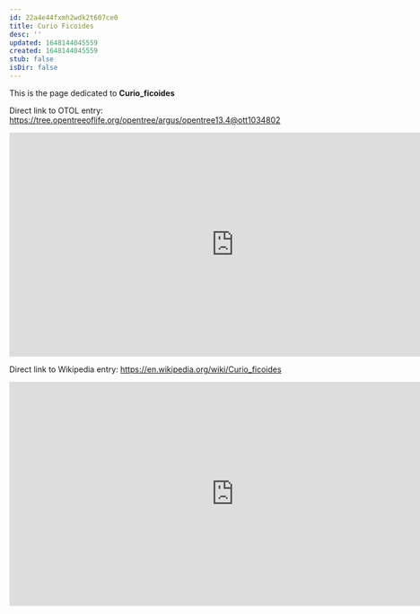 ```yaml
---
id: 22a4e44fxmh2wdk2t607ce0
title: Curio Ficoides
desc: ''
updated: 1648144045559
created: 1648144045559
stub: false
isDir: false
---
```

This is the page dedicated to **Curio_ficoides**


Direct link to OTOL entry: https://tree.opentreeoflife.org/opentree/argus/opentree13.4@ott1034802



<html>
    <body>
    <iframe src="https://tree.opentreeoflife.org/opentree/argus/opentree13.4@ott1034802"
    width="800" height="400" frameborder="0" allowfullscreen> </iframe>
    </body>
</html>
    


Direct link to Wikipedia entry: https://en.wikipedia.org/wiki/Curio_ficoides



<html>
    <body>
    <iframe src="https://en.wikipedia.org/wiki/Curio_ficoides"
    width="800" height="400" frameborder="0" allowfullscreen> </iframe>
    </body>
</html>
    
